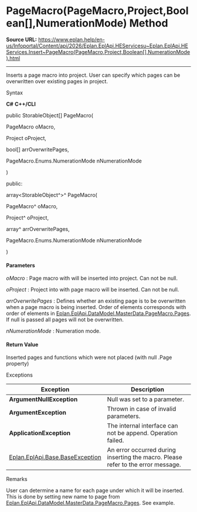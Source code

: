 # PageMacro(PageMacro,Project,Boolean[],NumerationMode) Method

**Source URL:** https://www.eplan.help/en-us/Infoportal/Content/api/2026/Eplan.EplApi.HEServicesu~Eplan.EplApi.HEServices.Insert~PageMacro(PageMacro,Project,Boolean[],NumerationMode).html

---

Inserts a page macro into project. User can specify which pages can be overwritten over existing pages in project.

Syntax

**C#**
**C++/CLI**


public StorableObject[] PageMacro( 

   PageMacro oMacro,

   Project oProject,

   bool[] arrOverwritePages,

   PageMacro.Enums.NumerationMode nNumerationMode

)

public:

array<StorableObject^>^ PageMacro( 

   PageMacro^ oMacro,

   Project^ oProject,

   array<bool>^ arrOverwritePages,

   PageMacro.Enums.NumerationMode nNumerationMode

)


#### Parameters

*oMacro*
:   Page macro with will be inserted into project. Can not be null.

*oProject*
:   Project into with page macro will be inserted. Can not be null.

*arrOverwritePages*
:   Defines whether an existing page is to be overwritten when a page macro is being inserted. Order of elements corresponds with order of elements in [Eplan.EplApi.DataModel.MasterData.PageMacro.Pages](Eplan.EplApi.DataModelu~Eplan.EplApi.DataModel.MasterData.PageMacro~Pages.html). If null is passed all pages will not be overwritten.

*nNumerationMode*
:   Numeration mode.

#### Return Value

Inserted pages and functions which were not placed (with null .Page property)

Exceptions

| Exception | Description |
| --- | --- |
| **ArgumentNullException** | Null was set to a parameter. |
| **ArgumentException** | Thrown in case of invalid parameters. |
| **ApplicationException** | The internal interface can not be append. Operation failed. |
| [Eplan.EplApi.Base.BaseException](Eplan.EplApi.Baseu~Eplan.EplApi.Base.BaseException.html) | An error occurred during inserting the macro. Please refer to the error message. |

Remarks

User can determine a name for each page under which it will be inserted. This is done by setting new name to page from [Eplan.EplApi.DataModel.MasterData.PageMacro.Pages](Eplan.EplApi.DataModelu~Eplan.EplApi.DataModel.MasterData.PageMacro~Pages.html). See example.
